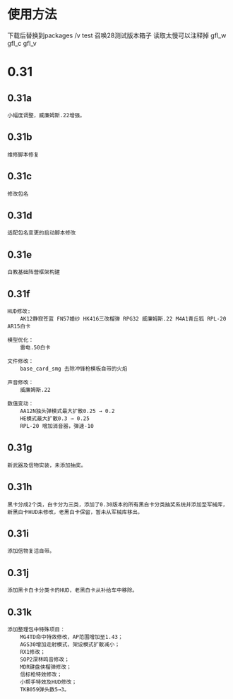 # 使用方法
下载后替换到packages /v test 召唤28测试版本箱子 读取太慢可以注释掉 gfl_w gfl_c gfl_v

# 0.31

## 0.31a
	小幅度调整，威廉姆斯.22增强。

## 0.31b
	维修脚本修复

## 0.31c
	修改包名

## 0.31d
	适配包名变更的启动脚本修改

## 0.31e
	白教基础阵营框架构建

## 0.31f
	HUD修改:
		AK12静寂苍蓝 FN57婚纱 HK416三改榴弹 RPG32 威廉姆斯.22 M4A1青丘狐 RPL-20 AR15白卡

	模型优化：
		雷电.50白卡

	文件修改：
		base_card_smg 去除冲锋枪模板自带的火焰

	声音修改：
		威廉姆斯.22

	数值变动：
		AA12N独头弹模式最大扩散0.25 → 0.2
		HE模式最大扩散0.3 → 0.25
		RPL-20 增加消音器，弹速-10

## 0.31g
	新武器及信物实装，未添加抽奖。

## 0.31h
	黑卡分成2个类，白卡分为三类，添加了0.30版本的所有黑白卡分类抽奖系统并添加至军械库，新黑白卡HUD未修改，老黑白卡保留，暂未从军械库移出。

## 0.31i
	添加信物复活自带。

## 0.31j
	添加黑卡白卡分类卡的HUD，老黑白卡从补给车中移除。

## 0.31k
	添加整理包中特殊项目：
		MG4TD命中特效修改，AP范围增加至1.43；
		AGS30增加走射模式，架设模式扩散减小；
		RX1修改；
		SOP2深林鸣音修改；
		MDR键盘侠榴弹修改；
		信标枪特效修改；
		小帮手特效及HUD修改；
		TKB059弹头数5→3。